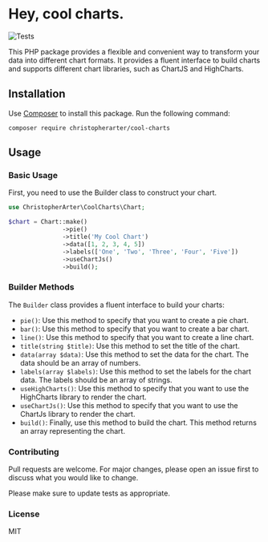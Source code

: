 Hey, cool charts.
=======================
![Tests](https://github.com/christopherarter/coolcharts/actions/workflows/ci.yml/badge.svg)

This PHP package provides a flexible and convenient way to transform your data into different chart formats. It provides a fluent interface to build charts and supports different chart libraries, such as ChartJS and HighCharts.

Installation
------------

Use [Composer](https://getcomposer.org/) to install this package. Run the following command:


`composer require christopherarter/cool-charts`

Usage
-----

### Basic Usage

First, you need to use the Builder class to construct your chart.

```php 
use ChristopherArter\CoolCharts\Chart;

$chart = Chart::make()
               ->pie()
               ->title('My Cool Chart')
               ->data([1, 2, 3, 4, 5])
               ->labels(['One', 'Two', 'Three', 'Four', 'Five'])
               ->useChartJs()
               ->build();

```
### Builder Methods

The `Builder` class provides a fluent interface to build your charts:

-   `pie()`: Use this method to specify that you want to create a pie chart.
-   `bar()`: Use this method to specify that you want to create a bar chart.
-   `line()`: Use this method to specify that you want to create a line chart.
-   `title(string $title)`: Use this method to set the title of the chart.
-   `data(array $data)`: Use this method to set the data for the chart. The data should be an array of numbers.
-   `labels(array $labels)`: Use this method to set the labels for the chart data. The labels should be an array of strings.
-   `useHighCharts()`: Use this method to specify that you want to use the HighCharts library to render the chart.
-   `useChartJs()`: Use this method to specify that you want to use the ChartJs library to render the chart.
-   `build()`: Finally, use this method to build the chart. This method returns an array representing the chart.

### Contributing

Pull requests are welcome. For major changes, please open an issue first to discuss what you would like to change.

Please make sure to update tests as appropriate.

### License

MIT